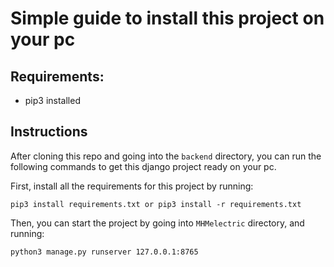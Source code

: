 # Simple guide to install this project on your pc

## Requirements:
* pip3 installed

## Instructions
After cloning this repo and going into the `backend` directory, you can run the following commands to get this django project ready on your pc.

First, install all the requirements for this project by running:
```
pip3 install requirements.txt or pip3 install -r requirements.txt
```

Then, you can start the project by going into `MHMelectric` directory, and running:
```
python3 manage.py runserver 127.0.0.1:8765
```
